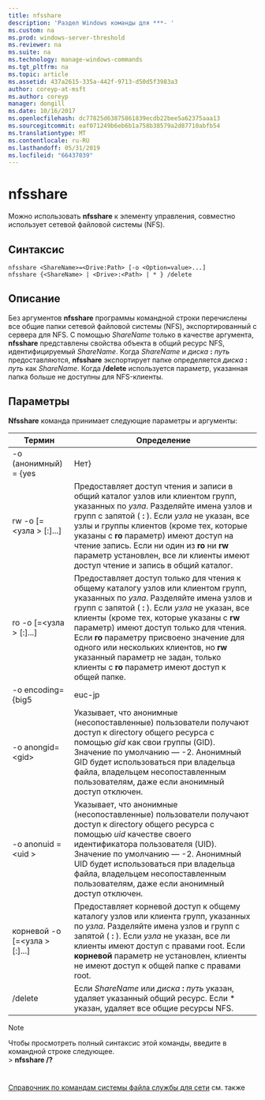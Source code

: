 ```yaml
---
title: nfsshare
description: 'Раздел Windows команды для ***- '
ms.custom: na
ms.prod: windows-server-threshold
ms.reviewer: na
ms.suite: na
ms.technology: manage-windows-commands
ms.tgt_pltfrm: na
ms.topic: article
ms.assetid: 437a2615-335a-442f-9713-d50d5f3983a3
author: coreyp-at-msft
ms.author: coreyp
manager: dongill
ms.date: 10/16/2017
ms.openlocfilehash: dc77825d63875861839ecdb22bee5a62375aaa13
ms.sourcegitcommit: eaf071249b6eb6b1a758b38579a2d87710abfb54
ms.translationtype: MT
ms.contentlocale: ru-RU
ms.lasthandoff: 05/31/2019
ms.locfileid: "66437039"
---
```

# <a name="nfsshare"></a>nfsshare



Можно использовать **nfsshare** к элементу управления, совместно использует сетевой файловой системы (NFS).

## <a name="syntax"></a>Синтаксис

```
nfsshare <ShareName>=<Drive:Path> [-o <Option=value>...]
nfsshare {<ShareName> | <Drive>:<Path> | * } /delete
```

## <a name="description"></a>Описание

Без аргументов **nfsshare** программы командной строки перечислены все общие папки сетевой файловой системы (NFS), экспортированный с сервера для NFS. С помощью *ShareName* только в качестве аргумента, **nfsshare** представлены свойства объекта в общий ресурс NFS, идентифицируемый *ShareName*. Когда *ShareName* и <em>диска</em> **:** <em>путь</em> предоставляются, **nfsshare** экспортирует папке определяется <em>диска</em> **:** <em>путь</em> как *ShareName*. Когда **/delete** используется параметр, указанная папка больше не доступны для NFS-клиенты.

## <a name="options"></a>Параметры

**Nfsshare** команда принимает следующие параметры и аргументы:


|             Термин              |                                                                                                                                                                                                                      Определение                                                                                                                                                                                                                       |
|-------------------------------|-------------------------------------------------------------------------------------------------------------------------------------------------------------------------------------------------------------------------------------------------------------------------------------------------------------------------------------------------------------------------------------------------------------------------------------------------------|
|         -o (анонимный) = {yes          |                                                                                                                                                                                                                          Нет}                                                                                                                                                                                                                          |
|  rw -o [=\<узла > [:<Host>]...]  |                       Предоставляет доступ чтения и записи в общий каталог узлов или клиентом групп, указанных по *узла*. Разделяйте имена узлов и групп с запятой ( **:** ). Если *узла* не указан, все узлы и группы клиентов (кроме тех, которые указаны с **ro** параметр) имеют доступ на чтение запись. Если ни один из **ro** ни **rw** параметр установлен, все ли клиенты имеют доступ чтение и запись в общий каталог.                       |
|  ro -o [=\<узла > [:<Host>]...]  | Предоставляет доступ только для чтения к общему каталогу узлов или клиентом групп, указанных по *узла*. Разделяйте имена узлов и групп с запятой ( **:** ). Если *узла* не указан, все клиенты (кроме тех, которые указаны с **rw** параметр) имеют доступ только для чтения. Если **ro** параметру присвоено значение для одного или нескольких клиентов, но **rw** указанный параметр не задан, только клиенты с **ro** параметр имеют доступ к общей папке. |
|       -o encoding={big5       |                                                                                                                                                                                                                        euc-jp                                                                                                                                                                                                                         |
|       -o anongid=\<gid>       |                                                                                     Указывает, что анонимные (несопоставленные) пользователи получают доступ к directory общего ресурса с помощью *gid* как свои группы (GID). Значение по умолчанию — -2. Анонимный GID будет использоваться при владельца файла, владельцем несопоставленным пользователям, даже если анонимный доступ отключен.                                                                                      |
|      -o anonuid =\<uid >       |                                                                                      Указывает, что анонимные (несопоставленные) пользователи получают доступ к directory общего ресурса с помощью *uid* качестве своего идентификатора пользователя (UID). Значение по умолчанию — -2. Анонимный UID будет использоваться при владельца файла, владельцем несопоставленным пользователям, даже если анонимный доступ отключен.                                                                                      |
| корневой -o [=\<узла > [:<Host>]...] |                                                                         Предоставляет корневой доступ к общему каталогу узлов или клиента групп, указанных по *узла*. Разделяйте имена узлов и групп с запятой ( **:** ). Если *узла* не указан, все ли клиенты имеют доступ с правами root. Если **корневой** параметр не установлен, клиенты не имеют доступ к общей папке с правами root.                                                                         |
|            /delete            |                                                                                                                                                       Если *ShareName* или <em>диска</em> **:** <em>путь</em> указан, удаляет указанный общий ресурс. Если \* указан, удаляет все общие ресурсы NFS.                                                                                                                                                       |

> [!NOTE]
> Чтобы просмотреть полный синтаксис этой команды, введите в командной строке следующее.</br>> **nfsshare /?**

# #

[Справочник по командам системы файла службы для сети](services-for-network-file-system-command-reference.md) см. также